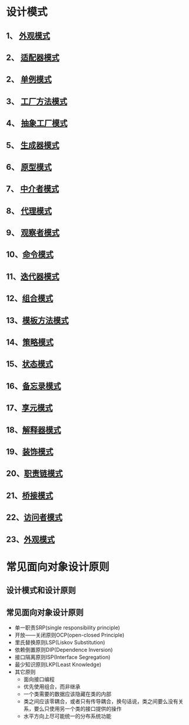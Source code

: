 # 设计模式
## 1、 [外观模式](Proxy/README.md)
## 2、 [适配器模式](Adapter/README.md)
## 2、 [单例模式](Singleton/README.md)
## 3、 [工厂方法模式](FactoryMethod/README.md)
## 4、 [抽象工厂模式](AbstractFactory/README.md)
## 5、 [生成器模式](Builder/README.md)
## 6、 [原型模式](Prototype/README.md)
## 7、 [中介者模式](Mediator/README.md)
## 8、 [代理模式](Proxy/README.md)
## 9、 [观察者模式](Observer/README.md)
## 10、[命令模式](command/README.md)
## 11、[迭代器模式](Iterator/README.md)
## 12、[组合模式](Composite/README.md)
## 13、[模板方法模式](TemplateMethod/README.md)
## 14、[策略模式](Strategy/README.md)
## 15、[状态模式](State/README.md)
## 16、[备忘录模式](Memento/README.md)
## 17、[享元模式](Flyweight/README.md)
## 18、[解释器模式](Interpreter/README.md)
## 19、[装饰模式](Decorator/README.md)
## 20、[职责链模式](ChainOfResponsibility/README.md)
## 21、[桥接模式](Bridge/README.md)
## 22、[访问者模式](Visitor/README.md)
## 23、[外观模式](Facade/README.md)
# 常见面向对象设计原则
## 设计模式和设计原则

## 常见面向对象设计原则
* 单一职责SRP(single responsibility principle)
* 开放——关闭原则OCP(open-closed Principle)
* 里氏替换原则LSP(Liskov Substitution)
* 依赖倒置原则DIP(Dependence Inversion)
* 接口隔离原则ISP(Interface Segregation)
* 最少知识原则LKP(Least Knowledge)
* 其它原则
  * 面向接口编程
  * 优先使用组合，而非继承
  * 一个类需要的数据应该隐藏在类的内部
  * 类之间应该零耦合，或者只有传导耦合，换句话说，类之间要么没有关系，要么只使用另一个类的接口提供的操作
  * 水平方向上尽可能统一的分布系统功能